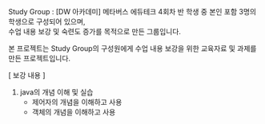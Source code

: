 Study Group : [DW 아카데미] 메타버스 에듀테크 4회차 반 학생 중 본인 포함 3명의 학생으로 구성되어 있으며, <br>
수업 내용 보강 및 숙련도 증가를 목적으로 만든 그룹입니다.

본 프로젝트는 Study Group의 구성원에게 수업 내용 보강을 위한 교육자료 및 과제를 만든 프로젝트입니다.

[ 보강 내용 ]
1. java의 개념 이해 및 실습
   - 제어자의 개념을 이해하고 사용
   - 객체의 개념을 이해하고 사용
